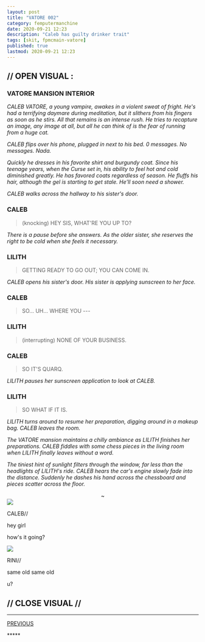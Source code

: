```yaml
---
layout: post
title: "VATORE 002"
category: femputermanchine
date: 2020-09-21 12:23
description: "Caleb has guilty drinker trait"
tags: [skit, fpmcmain-vatore]
published: true
lastmod: 2020-09-21 12:23
---
```

[//]: # ( 9/21/20  -added)

## // OPEN VISUAL : ##

### VATORE MANSION INTERIOR ###

<i>CALEB VATORE, a young vampire, awakes in a violent sweat of fright. He's had a terrifying daymare during meditation, but it slithers from his fingers as soon as he stirs. All that remains is an intense rush. He tries to recapture an image, any image at all, but all he can think of is the fear of running from a huge cat. </i>

<i>CALEB flips over his phone, plugged in next to his bed. 0 messages. No messages. Nada. </i>

<i>Quickly he dresses in his favorite shirt and burgundy coat. Since his teenage years, when the Curse set in, his ability to feel hot and cold diminished greatly. He has favored coats regardless of season. He fluffs his hair, although the gel is starting to get stale. He'll soon need a shower.</i>

<i>CALEB walks across the hallway to his sister's door.</i>

### CALEB ###

> (knocking) HEY SIS, WHAT'RE YOU UP TO?

<i>There is a pause before she answers. As the older sister, she reserves the right to be cold when she feels it necessary. </i>

### LILITH ###

> GETTING READY TO GO OUT; YOU CAN COME IN.

<I>CALEB opens his sister's door. His sister is applying sunscreen to her face. </i>

### CALEB ###

> SO... UH... WHERE YOU ---

### LILITH ###

> (interrupting) NONE OF YOUR BUSINESS.

### CALEB ###

> SO IT'S QUARQ.

<I>LILITH pauses her sunscreen application to look at CALEB.</i>

### LILITH ###

> SO WHAT IF IT IS. 

<I>LILITH turns around to resume her preparation, digging around in a makeup bag. CALEB leaves the room. </i>

<i>The VATORE mansion maintains a chilly ambiance as LILITH finishes her preparations. CALEB fiddles with some chess pieces in the living room when LILITH finally leaves without a word.</i>

<i>The tiniest hint of sunlight filters through the window, far less than the headlights of LILITH's ride. CALEB hears the car's engine slowly fade into the distance. Suddenly he dashes his hand across the chessboard and pieces scatter across the floor. </i>

<center>~</center>

<div class="chat-box">
<img src="{{ site.url }}/assets/tb/caleb.jpg" class="chat-portrait" />
<p class="ppl-sez">CALEB//</p>
<p class="ppl-sez">hey girl </p>
<p class="ppl-sez">how's it going? </p>
</div>

<div class="chat-box">
<img src="{{ site.url }}/assets/tb/rini.jpg" class="chat-portrait" />
<p class="ppl-sez">RINI//</p>
<p class="ppl-sez">same old same old </p>
<p class="ppl-sez">u? </p>
</div>

## // CLOSE VISUAL // ##

*****
<div class="fpmc-nav">

<span class="fpmc-nav-prev"><a href="{{ 'vatore-i' | prepend: site.baseurl }}">PREVIOUS</a></span> 

<!--<span class="fpmc-nav-next"><a href="{{ 'aegwain-ix' | prepend: site.baseurl }}">NEXT</a></span> --> 



</div>
*****
